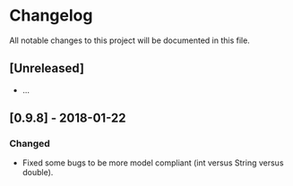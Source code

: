 # Changelog
All notable changes to this project will be documented in this file.

## [Unreleased]

- ...

## [0.9.8] - 2018-01-22

### Changed

- Fixed some bugs to be more model compliant (int versus String versus double).
